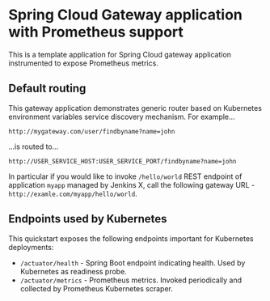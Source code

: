 # Spring Cloud Gateway application with Prometheus support

This is a template application for Spring Cloud gateway application instrumented to
expose Prometheus metrics.

## Default routing

This gateway application demonstrates generic router based on Kubernetes environment variables service discovery mechanism.
For example...

    http://mygateway.com/user/findbyname?name=john

...is routed to...

    http://USER_SERVICE_HOST:USER_SERVICE_PORT/findbyname?name=john
    
In particular if you would like to invoke `/hello/world` REST endpoint of application `myapp` managed by Jenkins X, call the following
gateway URL - `http://examle.com/myapp/hello/world`.

## Endpoints used by Kubernetes

This quickstart exposes the following endpoints important for Kubernetes deployments:
- `/actuator/health` - Spring Boot endpoint indicating health. Used by Kubernetes as readiness probe.
- `/actuator/metrics` - Prometheus metrics. Invoked periodically and collected by Prometheus Kubernetes scraper.
